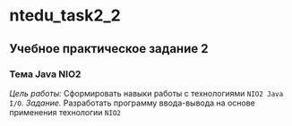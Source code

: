 # ntedu_task2_2
## Учебное практическое задание 2
### Тема Java NIO2
*Цель работы:* Сформировать навыки работы с технологиями `NIO2 Java I/O`.
*Задание.* Разработать программу ввода-вывода на основе применения
технологии `NIO2`
